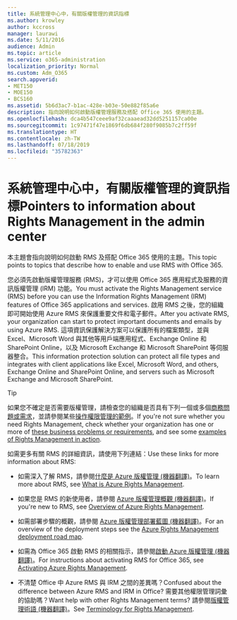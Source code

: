 ```yaml
---
title: 系統管理中心中，有關版權管理的資訊指標
ms.author: krowley
author: kccross
manager: laurawi
ms.date: 5/11/2016
audience: Admin
ms.topic: article
ms.service: o365-administration
localization_priority: Normal
ms.custom: Adm_O365
search.appverid:
- MET150
- MOE150
- BCS160
ms.assetid: 5b6d3ac7-b1ac-428e-b03e-50e882f85a6e
description: 指向說明如何啟動版權管理服務及搭配 Office 365 使用的主題。
ms.openlocfilehash: dca4b547ceee9af32caaaead32dd5251157ca00e
ms.sourcegitcommit: 1c97471f47e1869f6db684f280f9085b7c2ff59f
ms.translationtype: HT
ms.contentlocale: zh-TW
ms.lasthandoff: 07/18/2019
ms.locfileid: "35782363"
---
```

# <a name="pointers-to-information-about-rights-management-in-the-admin-center"></a><span data-ttu-id="f777e-103">系統管理中心中，有關版權管理的資訊指標</span><span class="sxs-lookup"><span data-stu-id="f777e-103">Pointers to information about Rights Management in the admin center</span></span>

<span data-ttu-id="f777e-104">本主題會指向說明如何啟動 RMS 及搭配 Office 365 使用的主題。</span><span class="sxs-lookup"><span data-stu-id="f777e-104">This topic points to topics that describe how to enable and use RMS with Office 365.</span></span>
  
<span data-ttu-id="f777e-105">您必須先啟動版權管理服務 (RMS)，才可以使用 Office 365 應用程式及服務的資訊版權管理 (IRM) 功能。</span><span class="sxs-lookup"><span data-stu-id="f777e-105">You must activate the Rights Management service (RMS) before you can use the Information Rights Management (IRM) features of Office 365 applications and services.</span></span> <span data-ttu-id="f777e-106">啟用 RMS 之後，您的組織即可開始使用 Azure RMS 來保護重要文件和電子郵件。</span><span class="sxs-lookup"><span data-stu-id="f777e-106">After you activate RMS, your organization can start to protect important documents and emails by using Azure RMS.</span></span> <span data-ttu-id="f777e-107">這項資訊保護解決方案可以保護所有的檔案類型，並與 Excel、Microsoft Word 與其他等用戶端應用程式、Exchange Online 和 SharePoint Online，以及 Microsoft Exchange 和 Microsoft SharePoint 等伺服器整合。</span><span class="sxs-lookup"><span data-stu-id="f777e-107">This information protection solution can protect all file types and integrates with client applications like Excel, Microsoft Word, and others, Exchange Online and SharePoint Online, and servers such as Microsoft Exchange and Microsoft SharePoint.</span></span>
  
> [!TIP]
> <span data-ttu-id="f777e-108">如果您不確定是否需要版權管理，請檢查您的組織是否具有下列一個或多個[商務問題或需求](https://docs.microsoft.com/rights-management/understand-explore/azure-rms-problems-it-solves)，並請參閱某些[操作權限管理的範例](https://docs.microsoft.com/rights-management/understand-explore/what-admins-users-see)。</span><span class="sxs-lookup"><span data-stu-id="f777e-108">If you're not sure whether you need Rights Management, check whether your organization has one or more of [these business problems or requirements](https://docs.microsoft.com/rights-management/understand-explore/azure-rms-problems-it-solves), and see some [examples of Rights Management in action](https://docs.microsoft.com/rights-management/understand-explore/what-admins-users-see).</span></span> 
  
<span data-ttu-id="f777e-109">如需更多有關 RMS 的詳細資訊，請使用下列連結：</span><span class="sxs-lookup"><span data-stu-id="f777e-109">Use these links for more information about RMS:</span></span>
  
- <span data-ttu-id="f777e-110">如需深入了解 RMS，請參閱[什麼是 Azure 版權管理 (機器翻譯)](https://docs.microsoft.com/rights-management/understand-explore/what-is-azure-rms)。</span><span class="sxs-lookup"><span data-stu-id="f777e-110">To learn more about RMS, see [What is Azure Rights Management](https://docs.microsoft.com/rights-management/understand-explore/what-is-azure-rms).</span></span>

- <span data-ttu-id="f777e-111">如果您是 RMS 的新使用者，請參閱 [Azure 版權管理概觀 (機器翻譯)](https://docs.microsoft.com/rights-management/understand-explore/azure-rights-management)。</span><span class="sxs-lookup"><span data-stu-id="f777e-111">If you're new to RMS, see [Overview of Azure Rights Management](https://docs.microsoft.com/rights-management/understand-explore/azure-rights-management).</span></span>

- <span data-ttu-id="f777e-112">如需部署步驟的概觀，請參閱 [Azure 版權管理部署藍圖 (機器翻譯)](https://docs.microsoft.com/rights-management/plan-design/deployment-roadmap)。</span><span class="sxs-lookup"><span data-stu-id="f777e-112">For an overview of the deployment steps see the [Azure Rights Management deployment road map](https://docs.microsoft.com/rights-management/plan-design/deployment-roadmap).</span></span>

- <span data-ttu-id="f777e-113">如需為 Office 365 啟動 RMS 的相關指示，請參閱[啟動 Azure 版權管理 (機器翻譯)](https://technet.microsoft.com/library/jj658941.aspx)。</span><span class="sxs-lookup"><span data-stu-id="f777e-113">For instructions about activating RMS for Office 365, see [Activating Azure Rights Management](https://technet.microsoft.com/library/jj658941.aspx).</span></span>

- <span data-ttu-id="f777e-114">不清楚 Office 中 Azure RMS 與 IRM 之間的差異嗎？</span><span class="sxs-lookup"><span data-stu-id="f777e-114">Confused about the difference between Azure RMS and IRM in Office?</span></span> <span data-ttu-id="f777e-115">需要其他權限管理詞彙的協助嗎？</span><span class="sxs-lookup"><span data-stu-id="f777e-115">Want help with other Rights Management terms?</span></span> <span data-ttu-id="f777e-116">請參閱[版權管理術語 (機器翻譯)](https://technet.microsoft.com/library/dn595132.aspx)。</span><span class="sxs-lookup"><span data-stu-id="f777e-116">See [Terminology for Rights Management](https://technet.microsoft.com/library/dn595132.aspx).</span></span>
